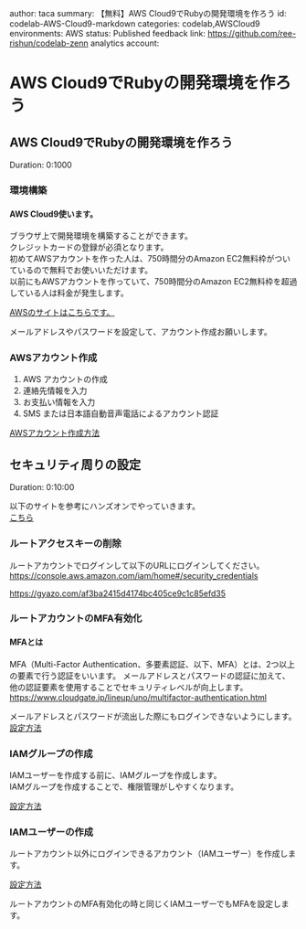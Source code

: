 author: taca
summary: 【無料】AWS Cloud9でRubyの開発環境を作ろう
id: codelab-AWS-Cloud9-markdown
categories: codelab,AWSCloud9
environments: AWS
status: Published
feedback link: https://github.com/ree-rishun/codelab-zenn
analytics account:


# AWS Cloud9でRubyの開発環境を作ろう

## AWS Cloud9でRubyの開発環境を作ろう
Duration: 0:1000

### 環境構築
#### AWS Cloud9使います。

ブラウザ上で開発環境を構築することができます。<br>
クレジットカードの登録が必須となります。<br>
初めてAWSアカウントを作った人は、750時間分のAmazon EC2無料枠がついているので無料でお使いいただけます。<br>
以前にもAWSアカウントを作っていて、750時間分のAmazon EC2無料枠を超過している人は料金が発生します。<br>

[AWSのサイトはこちらです。](https://aws.amazon.com/jp/)

メールアドレスやパスワードを設定して、アカウント作成お願いします。
### AWSアカウント作成

1. AWS アカウントの作成
2. 連絡先情報を入力
3. お支払い情報を入力
4. SMS または日本語自動音声電話によるアカウント認証

[AWSアカウント作成方法](https://aws.amazon.com/jp/register-flow/)

## セキュリティ周りの設定
Duration: 0:10:00

以下のサイトを参考にハンズオンでやっていきます。<br>
[こちら](https://qiita.com/yanyansk/items/3a989b70d2d3d49eff16)

### ルートアクセスキーの削除

ルートアカウントでログインして以下のURLにログインしてください。
https://console.aws.amazon.com/iam/home#/security_credentials

https://gyazo.com/af3ba2415d4174bc405ce9c1c85efd35


### ルートアカウントのMFA有効化

#### MFAとは

MFA（Multi-Factor Authentication、多要素認証、以下、MFA）とは、2つ以上の要素で行う認証をいいます。
メールアドレスとパスワードの認証に加えて、他の認証要素を使用することでセキュリティレベルが向上します。
https://www.cloudgate.jp/lineup/uno/multifactor-authentication.html


メールアドレスとパスワードが流出した際にもログインできないようにします。
[設定方法](https://console.aws.amazon.com/iam/home#/security_credentials)


### IAMグループの作成

IAMユーザーを作成する前に、IAMグループを作成します。<br>
IAMグループを作成することで、権限管理がしやすくなります。

[設定方法](https://console.aws.amazon.com/iam/home#/groups)

### IAMユーザーの作成


ルートアカウント以外にログインできるアカウント（IAMユーザー）を作成します。

[設定方法](https://console.aws.amazon.com/iam/home#/users)

ルートアカウントのMFA有効化の時と同じくIAMユーザーでもMFAを設定します。
